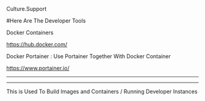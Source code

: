 Culture.Support


#Here Are The Developer Tools



 Docker Containers 


https://hub.docker.com/



Docker Portainer : Use Portainer Together With Docker Container

https://www.portainer.io/



--------------
----------

This is Used To Build Images and Containers / Running Developer Instances
